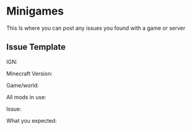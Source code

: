 # Minigames
This Is where you can post any issues you found with a game or server

## Issue Template

IGN:

Minecraft Version:

Game/world:

All mods in use:

Issue:

What you expected:
